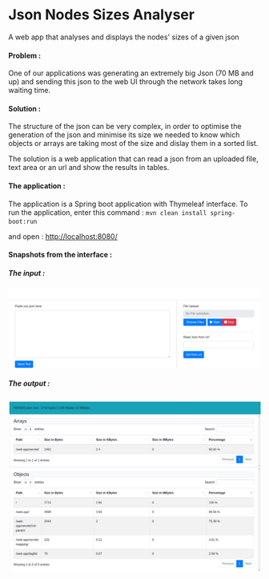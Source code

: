 # Json Nodes Sizes Analyser
A web app that analyses and displays the nodes' sizes of a given json


#### Problem :
One of our applications was generating an extremely big Json (70 MB and up) and sending this json to the web UI through the network takes long waiting time.

#### Solution :
The structure of the json can be very complex, in order to optimise the generation of the json and minimise its size we needed to know which objects or arrays are taking most of the size and dislay them in a sorted list.

The solution is a web application that can read a json from an uploaded file, text area or an url and show the results in tables.

#### The application :
The application is a Spring boot application with Thymeleaf interface.
To run the application, enter this command :
`mvn clean install spring-boot:run`

and open : [http://localhost:8080/](http://localhost:8080/) 


#### Snapshots from the interface :

##### The input :
![Input part](https://github.com/nabildridi/JsonNodesSizesAnalyser/blob/master/images/input.png)

##### The output :
![Output part](https://github.com/nabildridi/JsonNodesSizesAnalyser/blob/master/images/results.png)
